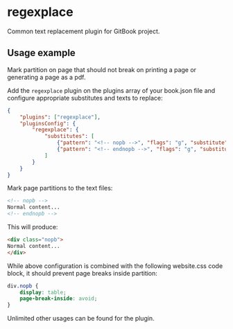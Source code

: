 regexplace
==========
Common text replacement plugin for GitBook project.

Usage example
-----

Mark partition on page that should not break on printing a page or generating a page as a pdf.

Add the ```regexplace``` plugin on the plugins array of your book.json file and configure appropriate substitutes and texts to replace:

```json
{
	"plugins": ["regexplace"],
	"pluginsConfig": {
		"regexplace": {
			"substitutes": [
				{"pattern": "<!-- nopb -->", "flags": "g", "substitute": "<div class=\"nopb\">"},
				{"pattern": "<!-- endnopb -->", "flags": "g", "substitute": "</div>"}
			]
		}
	}
}
```

Mark page partitions to the text files:

```markdown
<!-- nopb -->
Normal content...
<!-- endnopb -->
```

This will produce:

```html
<div class="nopb">
Normal content...
</div>
```

While above configuration is combined with the following website.css code block, it should prevent page breaks inside partition:

```css
div.nopb {
	display: table;
    page-break-inside: avoid;	
}
```

Unlimited other usages can be found for the plugin.